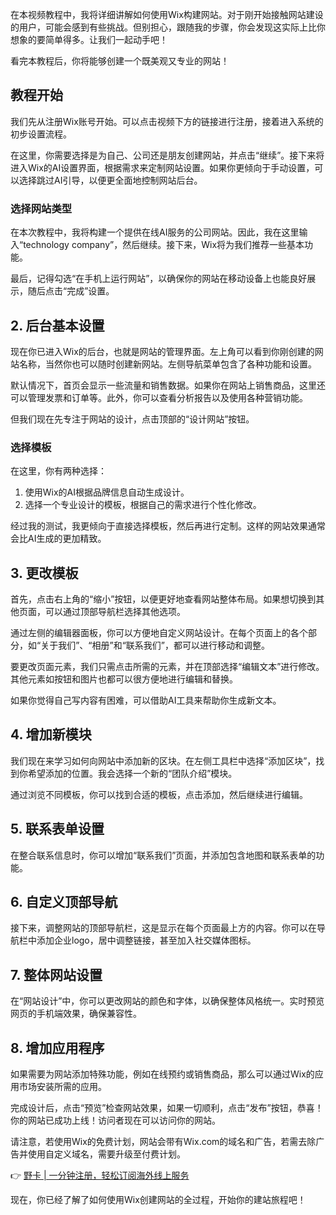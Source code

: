 在本视频教程中，我将详细讲解如何使用Wix构建网站。对于刚开始接触网站建设的用户，可能会感到有些挑战。但别担心，跟随我的步骤，你会发现这实际上比你想象的要简单得多。让我们一起动手吧！

看完本教程后，你将能够创建一个既美观又专业的网站！

## 教程开始

我们先从注册Wix账号开始。可以点击视频下方的链接进行注册，接着进入系统的初步设置流程。

在这里，你需要选择是为自己、公司还是朋友创建网站，并点击“继续”。接下来将进入Wix的AI设置界面，根据需求来定制网站设置。如果你更倾向于手动设置，可以选择跳过AI引导，以便更全面地控制网站后台。

### 选择网站类型

在本次教程中，我将构建一个提供在线AI服务的公司网站。因此，我在这里输入“technology company”，然后继续。接下来，Wix将为我们推荐一些基本功能。

最后，记得勾选“在手机上运行网站”，以确保你的网站在移动设备上也能良好展示，随后点击“完成”设置。

## 2. 后台基本设置

现在你已进入Wix的后台，也就是网站的管理界面。左上角可以看到你刚创建的网站名称，当然你也可以随时创建新网站。左侧导航菜单包含了各种功能和设置。

默认情况下，首页会显示一些流量和销售数据。如果你在网站上销售商品，这里还可以管理发票和订单等。此外，你可以查看分析报告以及使用各种营销功能。

但我们现在先专注于网站的设计，点击顶部的“设计网站”按钮。

### 选择模板

在这里，你有两种选择：

1. 使用Wix的AI根据品牌信息自动生成设计。
2. 选择一个专业设计的模板，根据自己的需求进行个性化修改。

经过我的测试，我更倾向于直接选择模板，然后再进行定制。这样的网站效果通常会比AI生成的更加精致。

## 3. 更改模板

首先，点击右上角的“缩小”按钮，以便更好地查看网站整体布局。如果想切换到其他页面，可以通过顶部导航栏选择其他选项。

通过左侧的编辑器面板，你可以方便地自定义网站设计。在每个页面上的各个部分，如“关于我们”、“相册”和“联系我们”，都可以进行移动和调整。

要更改页面元素，我们只需点击所需的元素，并在顶部选择“编辑文本”进行修改。其他元素如按钮和图片也都可以很方便地进行编辑和替换。

如果你觉得自己写内容有困难，可以借助AI工具来帮助你生成新文本。

## 4. 增加新模块

我们现在来学习如何向网站中添加新的区块。在左侧工具栏中选择“添加区块”，找到你希望添加的位置。我会选择一个新的“团队介绍”模块。

通过浏览不同模板，你可以找到合适的模板，点击添加，然后继续进行编辑。

## 5. 联系表单设置

在整合联系信息时，你可以增加“联系我们”页面，并添加包含地图和联系表单的功能。

## 6. 自定义顶部导航

接下来，调整网站的顶部导航栏，这是显示在每个页面最上方的内容。你可以在导航栏中添加企业logo，居中调整链接，甚至加入社交媒体图标。

## 7. 整体网站设置

在“网站设计”中，你可以更改网站的颜色和字体，以确保整体风格统一。实时预览网页的手机端效果，确保兼容性。

## 8. 增加应用程序

如果需要为网站添加特殊功能，例如在线预约或销售商品，那么可以通过Wix的应用市场安装所需的应用。

完成设计后，点击“预览”检查网站效果，如果一切顺利，点击“发布”按钮，恭喜！你的网站已成功上线！访问者现在可以访问你的网站。

请注意，若使用Wix的免费计划，网站会带有Wix.com的域名和广告，若需去除广告并使用自定义域名，需要升级至付费计划。

👉 [野卡 | 一分钟注册，轻松订阅海外线上服务](https://bit.ly/bewildcard)

现在，你已经了解了如何使用Wix创建网站的全过程，开始你的建站旅程吧！
